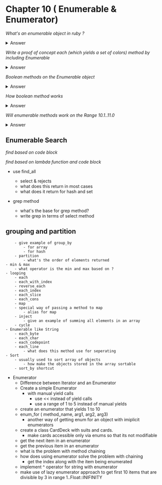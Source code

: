 # Chapter 10 ( Enumerable & Enumerator)

*What's an enumerable object in ruby ?*
<details>
<summary>Answer</summary>

- ruby links the concept of collections with enumerable module
- all classes that include Enumerable module enter into a contract relation. The class will define a method called *each* and in turn the Enumerable module will give certain capabilities to the objects.

</details>


*Write a proof of concept each (which yields a set of colors) method by including Enumerable*
<details>
<summary>Answer</summary>

```ruby
class Rainbow
    include Enumerable
    def each
        yield "red"
        yield "orange"
        yield "yellow"
        yield "green"
        yield "blue"
        yield "indigo"
        yield "violet"
    end
end

r = Rainbow.new
r.each do |color|
    puts "Next color: #{color}"
end
```

</details>

*Boolean methods on the Enumerable object*
<details>
<summary>Answer</summary>

- all
- any
- one
- none
- include

</details>

*How boolean method works*
<details>
<summary>Answer</summary>

- It takes in a code block

</details>

*Will enumerable methods work on the Range 10.1..11.0*
<details>
<summary>Answer</summary>

- It will throw Type error

</details>
    
## Enumerable Search

*find based on code block*

*find based on lambda function and code block*


- use find_all
    - select & rejects
    - what does this return in most cases
    - what does it return for hash and set

- grep method
    - what's the base for grep method?
    - write grep in terms of select method

## grouping and partition
        - give example of group_by
            - for array
            - for hash
        - partition
            - what's the order of elements returned
    - min & max
        - what operator is the min and max based on ?
    - looping
        - each
        - each_with_index
        - reverse_each
        - each_index
        - each_slice
        - each_cons
        - map
        - special way of passing a method to map
            - alias for map
        - inject
            - give an example of summing all elements in an array
        - cycle
    - Enumerable like String
        - each_byte
        - each_char
        - each_codepoint
        - each_line
            - what does this method use for seperating
    - Sort
        - usually used to sort array of objects
            - how make the objects stored in the array sortable
        - sort_by shortcut
- Enumerator
    - Difference between Iterator and an Enumerator
    - Create a simple Enumerator
        - with manual yield calls
            - use << instead of yield calls
            - use a range of 1 to 5 instead of manual yields
    - create an enumerator that yields 1 to 10
    - enum_for ( method_name, arg1, arg2, arg3)
        - another way of getting enum for an object with imiplicit enumerators
    - create a class CardDeck with suits and cards.
        - make cards accessible only via enums so that its not modifiable
    - get the next item in an enumerator
    - get the previous item in an enumerator
    - what is the problem with method chaining
    - how does using enumerator solve the problem with chaining
        - get the index along with the item being enumerated
    - implement ^ operator for string with enumerator
    - make use of lazy enumerator approach to get first 10 items that are divisible by 3 in range 1..Float::INIFINITY